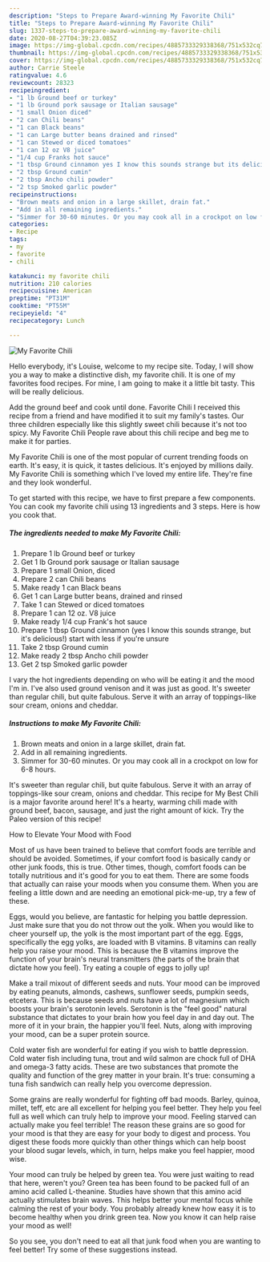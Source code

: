 ```yaml
---
description: "Steps to Prepare Award-winning My Favorite Chili"
title: "Steps to Prepare Award-winning My Favorite Chili"
slug: 1337-steps-to-prepare-award-winning-my-favorite-chili
date: 2020-08-27T04:39:23.085Z
image: https://img-global.cpcdn.com/recipes/4885733329338368/751x532cq70/my-favorite-chili-recipe-main-photo.jpg
thumbnail: https://img-global.cpcdn.com/recipes/4885733329338368/751x532cq70/my-favorite-chili-recipe-main-photo.jpg
cover: https://img-global.cpcdn.com/recipes/4885733329338368/751x532cq70/my-favorite-chili-recipe-main-photo.jpg
author: Carrie Steele
ratingvalue: 4.6
reviewcount: 28323
recipeingredient:
- "1 lb Ground beef or turkey"
- "1 lb Ground pork sausage or Italian sausage"
- "1 small Onion diced"
- "2 can Chili beans"
- "1 can Black beans"
- "1 can Large butter beans drained and rinsed"
- "1 can Stewed or diced tomatoes"
- "1 can 12 oz V8 juice"
- "1/4 cup Franks hot sauce"
- "1 tbsp Ground cinnamon yes I know this sounds strange but its delicious start with less if youre unsure"
- "2 tbsp Ground cumin"
- "2 tbsp Ancho chili powder"
- "2 tsp Smoked garlic powder"
recipeinstructions:
- "Brown meats and onion in a large skillet, drain fat."
- "Add in all remaining ingredients."
- "Simmer for 30-60 minutes. Or you may cook all in a crockpot on low for 6-8 hours."
categories:
- Recipe
tags:
- my
- favorite
- chili

katakunci: my favorite chili 
nutrition: 210 calories
recipecuisine: American
preptime: "PT31M"
cooktime: "PT55M"
recipeyield: "4"
recipecategory: Lunch

---
```



![My Favorite Chili](https://img-global.cpcdn.com/recipes/4885733329338368/751x532cq70/my-favorite-chili-recipe-main-photo.jpg)

Hello everybody, it's Louise, welcome to my recipe site. Today, I will show you a way to make a distinctive dish, my favorite chili. It is one of my favorites food recipes. For mine, I am going to make it a little bit tasty. This will be really delicious.

Add the ground beef and cook until done. Favorite Chili I received this recipe from a friend and have modified it to suit my family&#39;s tastes. Our three children especially like this slightly sweet chili because it&#39;s not too spicy. My Favorite Chili People rave about this chili recipe and beg me to make it for parties.

My Favorite Chili is one of the most popular of current trending foods on earth. It's easy, it is quick, it tastes delicious. It's enjoyed by millions daily. My Favorite Chili is something which I've loved my entire life. They're fine and they look wonderful.


To get started with this recipe, we have to first prepare a few components. You can cook my favorite chili using 13 ingredients and 3 steps. Here is how you cook that.

<!--inarticleads1-->

##### The ingredients needed to make My Favorite Chili:

1. Prepare 1 lb Ground beef or turkey
1. Get 1 lb Ground pork sausage or Italian sausage
1. Prepare 1 small Onion, diced
1. Prepare 2 can Chili beans
1. Make ready 1 can Black beans
1. Get 1 can Large butter beans, drained and rinsed
1. Take 1 can Stewed or diced tomatoes
1. Prepare 1 can 12 oz. V8 juice
1. Make ready 1/4 cup Frank&#39;s hot sauce
1. Prepare 1 tbsp Ground cinnamon (yes I know this sounds strange, but it&#39;s delicious!) start with less if you&#39;re unsure
1. Take 2 tbsp Ground cumin
1. Make ready 2 tbsp Ancho chili powder
1. Get 2 tsp Smoked garlic powder


I vary the hot ingredients depending on who will be eating it and the mood I&#39;m in. I&#39;ve also used ground venison and it was just as good. It&#39;s sweeter than regular chili, but quite fabulous. Serve it with an array of toppings-like sour cream, onions and cheddar. 

<!--inarticleads2-->

##### Instructions to make My Favorite Chili:

1. Brown meats and onion in a large skillet, drain fat.
1. Add in all remaining ingredients.
1. Simmer for 30-60 minutes. Or you may cook all in a crockpot on low for 6-8 hours.


It&#39;s sweeter than regular chili, but quite fabulous. Serve it with an array of toppings-like sour cream, onions and cheddar. This recipe for My Best Chili is a major favorite around here! It&#39;s a hearty, warming chili made with ground beef, bacon, sausage, and just the right amount of kick. Try the Paleo version of this recipe! 

How to Elevate Your Mood with Food


Most of us have been trained to believe that comfort foods are terrible and should be avoided. Sometimes, if your comfort food is basically candy or other junk foods, this is true. Other times, though, comfort foods can be totally nutritious and it's good for you to eat them. There are some foods that actually can raise your moods when you consume them. When you are feeling a little down and are needing an emotional pick-me-up, try a few of these.

Eggs, would you believe, are fantastic for helping you battle depression. Just make sure that you do not throw out the yolk. When you would like to cheer yourself up, the yolk is the most important part of the egg. Eggs, specifically the egg yolks, are loaded with B vitamins. B vitamins can really help you raise your mood. This is because the B vitamins improve the function of your brain's neural transmitters (the parts of the brain that dictate how you feel). Try eating a couple of eggs to jolly up!

Make a trail mixout of different seeds and nuts. Your mood can be improved by eating peanuts, almonds, cashews, sunflower seeds, pumpkin seeds, etcetera. This is because seeds and nuts have a lot of magnesium which boosts your brain's serotonin levels. Serotonin is the "feel good" natural substance that dictates to your brain how you feel day in and day out. The more of it in your brain, the happier you'll feel. Nuts, along with improving your mood, can be a super protein source.

Cold water fish are wonderful for eating if you wish to battle depression. Cold water fish including tuna, trout and wild salmon are chock full of DHA and omega-3 fatty acids. These are two substances that promote the quality and function of the grey matter in your brain. It's true: consuming a tuna fish sandwich can really help you overcome depression. 

Some grains are really wonderful for fighting off bad moods. Barley, quinoa, millet, teff, etc are all excellent for helping you feel better. They help you feel full as well which can truly help to improve your mood. Feeling starved can actually make you feel terrible! The reason these grains are so good for your mood is that they are easy for your body to digest and process. You digest these foods more quickly than other things which can help boost your blood sugar levels, which, in turn, helps make you feel happier, mood wise.

Your mood can truly be helped by green tea. You were just waiting to read that here, weren't you? Green tea has been found to be packed full of an amino acid called L-theanine. Studies have shown that this amino acid actually stimulates brain waves. This helps better your mental focus while calming the rest of your body. You probably already knew how easy it is to become healthy when you drink green tea. Now you know it can help raise your mood as well!

So you see, you don't need to eat all that junk food when you are wanting to feel better! Try  some  of  these  suggestions  instead.

